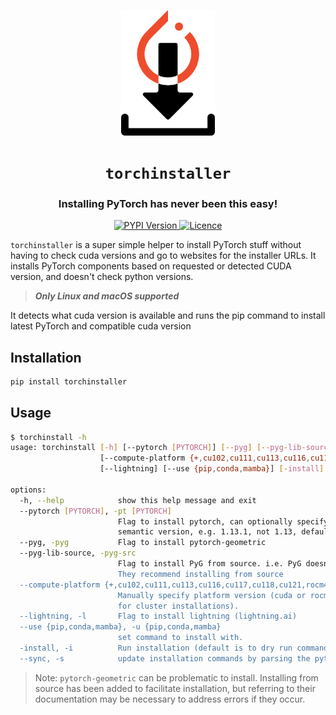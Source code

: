 <p align="center"><div align="center" style="display": none;>
  
<p align="center">
<img alt='icon' width="150" = src="https://github.com/dk0d/torchinstaller/raw/main/assets/torchinstaller-icon.png"/>
</p>
  
# `torchinstaller`

<h3 align="center">Installing PyTorch has never been this easy!</h3>

</div></p>

<p align="center">

<a href="https://pypi.org/project/torchinstaller/">
  <img alt="PYPI Version" src="https://img.shields.io/pypi/v/torchinstaller?color=blue">
</a>

<a href="https://github.com/dk0d/torchinstaller/blob/main/LICENSE">
  <img alt="Licence" src="https://img.shields.io/pypi/l/torchinstaller">
</a>

</p>

`torchinstaller` is a super simple helper to install PyTorch stuff without having to check cuda versions and go to websites for the installer URLs.
It installs PyTorch components based on requested or detected CUDA version, and doesn't check python versions.

> **_Only Linux and macOS supported_**

It detects what cuda version is available and runs the pip command to install latest PyTorch and compatible cuda version

## Installation

```bash
pip install torchinstaller
```

## Usage

```bash
$ torchinstall -h
usage: torchinstall [-h] [--pytorch [PYTORCH]] [--pyg] [--pyg-lib-source]
                    [--compute-platform {+,cu102,cu111,cu113,cu116,cu117,cu118,cu121,rocm4.0.1,rocm4.1,rocm4.2,rocm4.5.2,rocm5.1.1,rocm5.2,rocm5.4.2,rocm5.6,rocm5.7}]
                    [--lightning] [--use {pip,conda,mamba}] [-install] [--sync]

options:
  -h, --help            show this help message and exit
  --pytorch [PYTORCH], -pt [PYTORCH]
                        Flag to install pytorch, can optionally specify a desired version. Must be full
                        semantic version, e.g. 1.13.1, not 1.13, defaults to `latest`
  --pyg, -pyg           Flag to install pytorch-geometric
  --pyg-lib-source, -pyg-src
                        Flag to install PyG from source. i.e. PyG doesn't support wheels for M1/M2 macs.
                        They recommend installing from source
  --compute-platform {+,cu102,cu111,cu113,cu116,cu117,cu118,cu121,rocm4.0.1,rocm4.1,rocm4.2,rocm4.5.2,rocm5.1.1,rocm5.2,rocm5.4.2,rocm5.6,rocm5.7}, -c {+,cu102,cu111,cu113,cu116,cu117,cu118,cu121,rocm4.0.1,rocm4.1,rocm4.2,rocm4.5.2,rocm5.1.1,rocm5.2,rocm5.4.2,rocm5.6,rocm5.7}
                        Manually specify platform version (cuda or rocm) instead ofauto-detect (useful
                        for cluster installations).
  --lightning, -l       Flag to install lightning (lightning.ai)
  --use {pip,conda,mamba}, -u {pip,conda,mamba}
                        set command to install with.
  -install, -i          Run installation (default is to dry run commands)
  --sync, -s            update installation commands by parsing the pytorch website
```

> Note: `pytorch-geometric` can be problematic to install. Installing from source has been added to facilitate installation, but referring to their documentation may be necessary to address errors if they occur.
